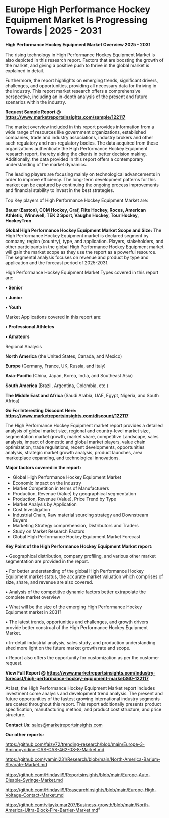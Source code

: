 # Europe High Performance Hockey Equipment Market Is Progressing Towards | 2025 - 2031

<Strong> High Performance Hockey Equipment Market Overview 2025 - 2031</strong>

The rising technology in High Performance Hockey Equipment Market is also depicted in this research report. Factors that are boosting the growth of the market, and giving a positive push to thrive in the global market is explained in detail.

Furthermore, the report highlights on emerging trends, significant drivers, challenges, and opportunities, providing all necessary data for thriving in the industry. This report market research offers a comprehensive perspective, including an in-depth analysis of the present and future scenarios within the industry.

<strong>Request Sample Report @ <a href=https://www.marketreportsinsights.com/sample/122117>https://www.marketreportsinsights.com/sample/122117</a></strong>

The market overview included in this report provides information from a wide range of resources like government organizations, established companies, trade and industry associations, industry brokers and other such regulatory and non-regulatory bodies. The data acquired from these organizations authenticate the High Performance Hockey Equipment research report, thereby aiding the clients in better decision making. Additionally, the data provided in this report offers a contemporary understanding of the market dynamics.

The leading players are focusing mainly on technological advancements in order to improve efficiency. The long-term development patterns for this market can be captured by continuing the ongoing process improvements and financial stability to invest in the best strategies.

Top Key players of High Performance Hockey Equipment Market are:

<strong>Bauer (Easton), CCM Hockey, Graf, Flite Hockey, Roces, American Athletic, Winnwell, TEK 2 Sport, Vaughn Hockey, Tour Hockey, HockeyTron</strong>

<strong><b>Global High Performance Hockey Equipment Market Scope and Size:</b></strong>
The High Performance Hockey Equipment market is declared segment by company, region (country), type, and application. Players, stakeholders, and other participants in the global High Performance Hockey Equipment market will gain the market scope as they use the report as a powerful resource. The segmental analysis focuses on revenue and product by type and application and the forecast period of 2025-2031.

High Performance Hockey Equipment Market Types covered in this report are:

<strong>• Senior

• Junior

• Youth</strong>

Market Applications covered in this report are:

<strong>• Professional Athletes

• Amateurs</strong> 

Regional Analysis

<strong>North America</strong> (the United States, Canada, and Mexico)

<strong>Europe</strong> (Germany, France, UK, Russia, and Italy)

<strong>Asia-Pacific</strong> (China, Japan, Korea, India, and Southeast Asia)

<strong>South America</strong> (Brazil, Argentina, Colombia, etc.)

<strong>The Middle East and Africa</strong> (Saudi Arabia, UAE, Egypt, Nigeria, and South Africa)

<strong>Go For Interesting Discount Here: <a href=https://www.marketreportsinsights.com/discount/122117>https://www.marketreportsinsights.com/discount/122117</a></strong>

The High Performance Hockey Equipment market report provides a detailed analysis of global market size, regional and country-level market size, segmentation market growth, market share, competitive Landscape, sales analysis, impact of domestic and global market players, value chain optimization, trade regulations, recent developments, opportunities analysis, strategic market growth analysis, product launches, area marketplace expanding, and technological innovations.

<strong><b>Major factors covered in the report:</b></strong>
<ul>
  <li>Global High Performance Hockey Equipment Market </li>
  <li>Economic Impact on the Industry</li>
  <li>Market Competition in terms of Manufacturers</li>
  <li>Production, Revenue (Value) by geographical segmentation</li>
  <li>Production, Revenue (Value), Price Trend by Type</li>
  <li>Market Analysis by Application</li>
  <li>Cost Investigation</li>
  <li>Industrial Chain, Raw material sourcing strategy and Downstream Buyers</li>
  <li>Marketing Strategy comprehension, Distributors and Traders</li>
  <li>Study on Market Research Factors</li>
  <li>Global High Performance Hockey Equipment Market Forecast</li>
</ul>

<strong><b>Key Point of the High Performance Hockey Equipment Market report:</b></strong>

• Geographical distribution, company profiling, and various other market segmentation are provided in the report.

• For better understanding of the global High Performance Hockey Equipment market status, the accurate market valuation which comprises of size, share, and revenue are also covered.

• Analysis of the competitive dynamic factors better extrapolate the complete market overview

• What will be the size of the emerging High Performance Hockey Equipment market in 2031?

• The latest trends, opportunities and challenges, and growth drivers provide better construal of the High Performance Hockey Equipment Market.

• In-detail industrial analysis, sales study, and production understanding shed more light on the future market growth rate and scope.

• Report also offers the opportunity for customization as per the customer request.

<strong><b>View Full Report @ <a href=https://www.marketreportsinsights.com/industry-forecast/high-performance-hockey-equipment-market360-122117>https://www.marketreportsinsights.com/industry-forecast/high-performance-hockey-equipment-market360-122117</a></b></strong>


At last, the High Performance Hockey Equipment Market report includes investment come analysis and development trend analysis. The present and future opportunities of the fastest growing international industry segments are coated throughout this report. This report additionally presents product specification, manufacturing method, and product cost structure, and price structure.

<strong>Contact Us:</strong>
sales@marketreportsinsights.com

<strong>Our other reports:</strong>

<a href=https://github.com/faizy72/trending-research/blob/main/Europe-3-Aminopyridine-CAS-CAS-462-08-8-Market.md>https://github.com/faizy72/trending-research/blob/main/Europe-3-Aminopyridine-CAS-CAS-462-08-8-Market.md</a>

<a href=https://github.com/yamini231/Research/blob/main/North-America-Barium-Stearate-Market.md>https://github.com/yamini231/Research/blob/main/North-America-Barium-Stearate-Market.md</a>

<a href=https://github.com/Hindavii9/Reportsinsights/blob/main/Europe-Auto-Disable-Syringe-Market.md>https://github.com/Hindavii9/Reportsinsights/blob/main/Europe-Auto-Disable-Syringe-Market.md</a>

<a href=https://github.com/Hindavii9/ReasearchInsights/blob/main/Europe-High-Voltage-Contact-Market.md>https://github.com/Hindavii9/ReasearchInsights/blob/main/Europe-High-Voltage-Contact-Market.md</a>

<a href=https://github.com/vijaykumar207/Business-growth/blob/main/North-America-Ultra-Block-Fire-Barrier-Market.md>https://github.com/vijaykumar207/Business-growth/blob/main/North-America-Ultra-Block-Fire-Barrier-Market.md</a>"
